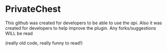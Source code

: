 PrivateChest
============

This github was created for developers to be able to use the *api*.
Also it was created for developers to help improve the plugin.
Any forks/suggestions WILL be read

(really old code, really funny to read!)
